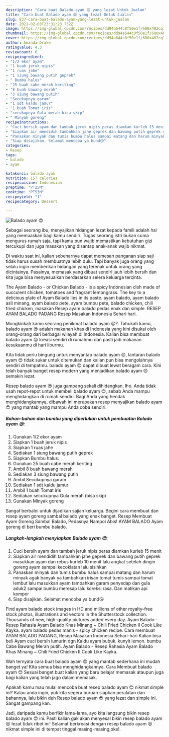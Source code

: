 ```yaml
---
description: "Cara buat Balado ayam 😍 yang lezat Untuk Jualan"
title: "Cara buat Balado ayam 😍 yang lezat Untuk Jualan"
slug: 837-cara-buat-balado-ayam-yang-lezat-untuk-jualan
date: 2021-02-03T23:31:23.732Z
image: https://img-global.cpcdn.com/recipes/dd94a644c8f50e1f/680x482cq70/balado-ayam-😍-foto-resep-utama.jpg
thumbnail: https://img-global.cpcdn.com/recipes/dd94a644c8f50e1f/680x482cq70/balado-ayam-😍-foto-resep-utama.jpg
cover: https://img-global.cpcdn.com/recipes/dd94a644c8f50e1f/680x482cq70/balado-ayam-😍-foto-resep-utama.jpg
author: Amanda Drake
ratingvalue: 4.3
reviewcount: 6
recipeingredient:
- "1/2 ekor ayam"
- "1 buah jeruk nipis"
- "1 ruas jahe"
- "1 siung bawang putih geprek"
- " Bumbu halus"
- "25 buah cabe merah keriting"
- "8 buah bawang merah"
- "3 siung bawang putih"
- "Secukupnya garam"
- "1 sdt kaldu jamur"
- "1 buah Tomat iris"
- "secukupnya Gula merah bisa skip"
- " Minyak goreng"
recipeinstructions:
- "Cuci bersih ayam dan tambah jeruk nipis peras diamkan kurleb 15 menit"
- "Siapkan air mendidih tambahkan jahe geprek dan bawang putih geprek masukkan ayam dan rebus kurleb 10 menit lalu angkat setelah dingin goreng ayam sampai kecoklatan lalu sisihkan"
- "Panaskan minyak dan tumis bumbu halus sampai matang dan harum minyak agak banyak ya tambahkan irisan tomat tumis sampai tomat lembut lalu masukkan ayam tambahkan garam penyedap dan gula aduk2 sampai bumbu meresap lalu koreksi rasa. Dan matikan api kompor"
- "Siap disajikan. Selamat mencoba ya bund😘"
categories:
- Resep
tags:
- balado
- ayam

katakunci: balado ayam 
nutrition: 157 calories
recipecuisine: Indonesian
preptime: "PT25M"
cooktime: "PT53M"
recipeyield: "1"
recipecategory: Dessert

---
```



![Balado ayam 😍](https://img-global.cpcdn.com/recipes/dd94a644c8f50e1f/680x482cq70/balado-ayam-😍-foto-resep-utama.jpg)

Sebagai seorang ibu, menyajikan hidangan lezat kepada famili adalah hal yang memuaskan bagi kamu sendiri. Tugas seorang istri bukan cuma mengurus rumah saja, tapi kamu pun wajib memastikan kebutuhan gizi tercukupi dan juga masakan yang disantap anak-anak wajib nikmat.

Di waktu  saat ini, kalian sebenarnya dapat memesan panganan siap saji tidak harus susah membuatnya lebih dulu. Tapi banyak juga orang yang selalu ingin memberikan hidangan yang terenak untuk orang yang dicintainya. Pasalnya, memasak yang dibuat sendiri jauh lebih bersih dan kita juga bisa menyesuaikan berdasarkan selera keluarga tercinta. 

The Ayam Balado - or Chicken Balado - is a spicy Indonesian dish made of succulent chicken, tomatoes and fragrant lemongrass. The key to a delicious plate of Ayam Balado lies in its paste. ayam balado, ayam balado asli minang, ayam balado pete, ayam bumbu pete, balado chicken, chili fried chicken, masakan Resep ayam balado pedas enak dan simple. RESEP AYAM BALADO PADANG Resep Masakan Indonesia Sehari hari.

Mungkinkah kamu seorang penikmat balado ayam 😍?. Tahukah kamu, balado ayam 😍 adalah makanan khas di Indonesia yang kini disukai oleh orang-orang dari berbagai wilayah di Indonesia. Kalian bisa membuat balado ayam 😍 kreasi sendiri di rumahmu dan pasti jadi makanan kesukaanmu di hari liburmu.

Kita tidak perlu bingung untuk menyantap balado ayam 😍, lantaran balado ayam 😍 tidak sukar untuk ditemukan dan kalian pun bisa mengolahnya sendiri di tempatmu. balado ayam 😍 dapat dibuat lewat beragam cara. Kini telah banyak banget resep modern yang menjadikan balado ayam 😍 semakin lezat.

Resep balado ayam 😍 juga gampang sekali dihidangkan, lho. Anda tidak usah repot-repot untuk membeli balado ayam 😍, sebab Anda mampu menghidangkan di rumah sendiri. Bagi Anda yang hendak menghidangkannya, dibawah ini merupakan resep menyajikan balado ayam 😍 yang mantab yang mampu Anda coba sendiri.

<!--inarticleads1-->

##### Bahan-bahan dan bumbu yang diperlukan untuk pembuatan Balado ayam 😍:

1. Gunakan 1/2 ekor ayam
1. Siapkan 1 buah jeruk nipis
1. Siapkan 1 ruas jahe
1. Sediakan 1 siung bawang putih geprek
1. Siapkan  Bumbu halus:
1. Gunakan 25 buah cabe merah keriting
1. Ambil 8 buah bawang merah
1. Sediakan 3 siung bawang putih
1. Ambil Secukupnya garam
1. Sediakan 1 sdt kaldu jamur
1. Ambil 1 buah Tomat iris
1. Sediakan secukupnya Gula merah (bisa skip)
1. Gunakan  Minyak goreng


Sangat berbaloi untuk dijadikan sajian keluarga. Begini cara membuat dan resep ayam goreng sambal balado yang enak banget. Resep Membuat Ayam Goreng Sambal Balado, Pedasnya Nampol Abis! AYAM BALADO Ayam goreng di beri bumbu balado. 

<!--inarticleads2-->

##### Langkah-langkah menyiapkan Balado ayam 😍:

1. Cuci bersih ayam dan tambah jeruk nipis peras diamkan kurleb 15 menit
1. Siapkan air mendidih tambahkan jahe geprek dan bawang putih geprek masukkan ayam dan rebus kurleb 10 menit lalu angkat setelah dingin goreng ayam sampai kecoklatan lalu sisihkan
1. Panaskan minyak dan tumis bumbu halus sampai matang dan harum minyak agak banyak ya tambahkan irisan tomat tumis sampai tomat lembut lalu masukkan ayam tambahkan garam penyedap dan gula aduk2 sampai bumbu meresap lalu koreksi rasa. Dan matikan api kompor
1. Siap disajikan. Selamat mencoba ya bund😘


Find ayam balado stock images in HD and millions of other royalty-free stock photos, illustrations and vectors in the Shutterstock collection. Thousands of new, high-quality pictures added every day. Ayam Balado - Resep Rahasia Ayam Balado Khas Minang ~ Chili Fried Chicken II Cook Like Kayka. ayam balado pedas manis - spicy chicken recipe. Cara membuat AYAM BALADO PADANG, Resep Masakan Indonesia Sehari-hari Kalian bisa beli Ayam cuci bersih lumurin dgn Kaldu ayam bubuk. kunyit lemon. bumbu Cabe Bawang Merah putih. Ayam Balado - Resep Rahasia Ayam Balado Khas Minang ~ Chili Fried Chicken II Cook Like Kayka. 

Wah ternyata cara buat balado ayam 😍 yang mantab sederhana ini mudah banget ya! Kita semua bisa menghidangkannya. Cara Membuat balado ayam 😍 Sesuai banget buat kalian yang baru belajar memasak ataupun juga bagi kalian yang telah jago dalam memasak.

Apakah kamu mau mulai mencoba buat resep balado ayam 😍 nikmat simple ini? Kalau anda ingin, yuk kita segera buruan siapkan peralatan dan bahannya, lalu bikin deh Resep balado ayam 😍 yang lezat dan simple ini. Sangat gampang kan. 

Jadi, daripada kamu berfikir lama-lama, ayo kita langsung bikin resep balado ayam 😍 ini. Pasti kalian gak akan menyesal bikin resep balado ayam 😍 lezat tidak ribet ini! Selamat berkreasi dengan resep balado ayam 😍 nikmat simple ini di tempat tinggal masing-masing,oke!.

